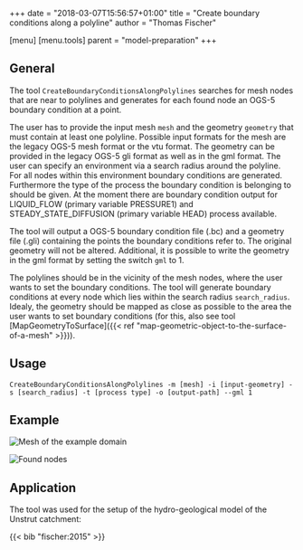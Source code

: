 +++
date = "2018-03-07T15:56:57+01:00"
title = "Create boundary conditions along a polyline"
author = "Thomas Fischer"

[menu]
  [menu.tools]
    parent = "model-preparation"
+++

## General

The tool `CreateBoundaryConditionsAlongPolylines` searches for mesh nodes that are near to polylines and generates for each found node an OGS-5 boundary condition at a point.

The user has to provide the input mesh `mesh` and the geometry `geometry` that must contain at least one polyline. Possible input formats for the mesh are the legacy OGS-5 mesh format or the vtu format. The geometry can be provided in the legacy OGS-5 gli format as well as in the gml format. The user can specify an environment via a search radius around the polyline. For all nodes within this environment boundary conditions are generated. Furthermore the type of the process the boundary condition is belonging to should be given. At the moment there are boundary condition output for LIQUID_FLOW (primary variable PRESSURE1) and STEADY_STATE_DIFFUSION (primary variable HEAD) process available.

The tool will output a OGS-5 boundary condition file (.bc) and a geometry file (.gli) containing the points the boundary conditions refer to. The original geometry will not be altered. Additional, it is possible to write the geometry in the gml format by setting the switch `gml` to 1.

The polylines should be in the vicinity of the mesh nodes, where the user wants to set the boundary conditions. The tool will generate boundary conditions at every node which lies within the search radius `search_radius`. Idealy, the geometry should be mapped as close as possible to the area the user wants to set boundary conditions (for this, also see tool [MapGeometryToSurface]({{< ref "map-geometric-object-to-the-surface-of-a-mesh" >}})).

## Usage

```CreateBoundaryConditionsAlongPolylines -m [mesh] -i [input-geometry] -s [search_radius] -t [process type] -o [output-path] --gml 1```

## Example

![Mesh of the example domain](CreateBCFromPolyline-before_1.png "Shows a mesh of the example domain. Furthermore, a river is depicted (blue color). These data (mesh and geometric description of the river) is given to the tool.")

![Found nodes](CreateBCFromPolyline-result_1.png "The found nodes will be written to a geometry file which may be useful for visual inspection. The found mesh nodes of the example are sketched as small red squares.")

## Application

The tool was used for the setup of the hydro-geological model of the Unstrut catchment:

{{< bib "fischer:2015" >}}
